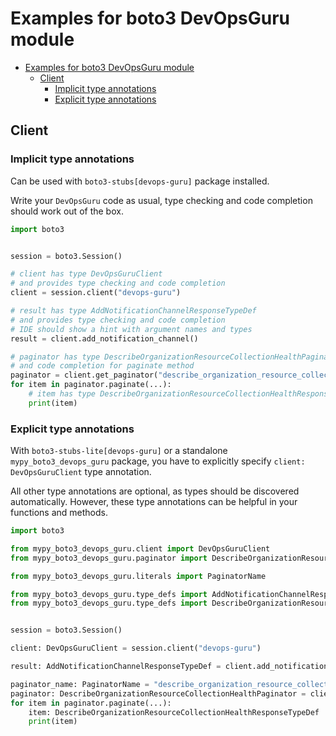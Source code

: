 <a id="examples-for-boto3-devopsguru-module"></a>

# Examples for boto3 DevOpsGuru module

- [Examples for boto3 DevOpsGuru module](#examples-for-boto3-devopsguru-module)
  - [Client](#client)
    - [Implicit type annotations](#implicit-type-annotations)
    - [Explicit type annotations](#explicit-type-annotations)

<a id="client"></a>

## Client

<a id="implicit-type-annotations"></a>

### Implicit type annotations

Can be used with `boto3-stubs[devops-guru]` package installed.

Write your `DevOpsGuru` code as usual, type checking and code completion should
work out of the box.

```python
import boto3


session = boto3.Session()

# client has type DevOpsGuruClient
# and provides type checking and code completion
client = session.client("devops-guru")

# result has type AddNotificationChannelResponseTypeDef
# and provides type checking and code completion
# IDE should show a hint with argument names and types
result = client.add_notification_channel()

# paginator has type DescribeOrganizationResourceCollectionHealthPaginator and provides type checking
# and code completion for paginate method
paginator = client.get_paginator("describe_organization_resource_collection_health")
for item in paginator.paginate(...):
    # item has type DescribeOrganizationResourceCollectionHealthResponseTypeDef
    print(item)
```

<a id="explicit-type-annotations"></a>

### Explicit type annotations

With `boto3-stubs-lite[devops-guru]` or a standalone `mypy_boto3_devops_guru`
package, you have to explicitly specify `client: DevOpsGuruClient` type
annotation.

All other type annotations are optional, as types should be discovered
automatically. However, these type annotations can be helpful in your functions
and methods.

```python
import boto3

from mypy_boto3_devops_guru.client import DevOpsGuruClient
from mypy_boto3_devops_guru.paginator import DescribeOrganizationResourceCollectionHealthPaginator

from mypy_boto3_devops_guru.literals import PaginatorName

from mypy_boto3_devops_guru.type_defs import AddNotificationChannelResponseTypeDef
from mypy_boto3_devops_guru.type_defs import DescribeOrganizationResourceCollectionHealthResponseTypeDef


session = boto3.Session()

client: DevOpsGuruClient = session.client("devops-guru")

result: AddNotificationChannelResponseTypeDef = client.add_notification_channel()

paginator_name: PaginatorName = "describe_organization_resource_collection_health"
paginator: DescribeOrganizationResourceCollectionHealthPaginator = client.get_paginator(paginator_name)
for item in paginator.paginate(...):
    item: DescribeOrganizationResourceCollectionHealthResponseTypeDef
    print(item)
```
